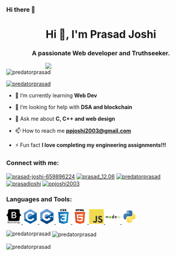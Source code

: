 ### Hi there 👋

<h1 align="center">Hi 👋, I'm Prasad Joshi</h1>
<h3 align="center">A passionate Web developer and Truthseeker.</h3>
<img align="right" width="400" src="https://imgs.search.brave.com/EKCoOvgUDFWpPLvaJEcOdryCaRZU5qKa2inIeOadl8k/rs:fit:851:225:1/g:ce/aHR0cHM6Ly90c2Uy/Lm1tLmJpbmcubmV0/L3RoP2lkPU9JUC5N/Rl80amlUNVJndTNs/a1RobDYtU3FRSGFF/SSZwaWQ9QXBp"></img>

<p align="left"> <img src="https://komarev.com/ghpvc/?username=predatorprasad&label=Profile%20views&color=0e75b6&style=flat" alt="predatorprasad" /> </p>

<p align="left"> <a href="https://github.com/ryo-ma/github-profile-trophy"><img src="https://github-profile-trophy.vercel.app/?username=predatorprasad" alt="predatorprasad" /></a> </p>

- 🌱 I’m currently learning **Web Dev**

- 🤝 I’m looking for help with **DSA and blockchain**

- 💬 Ask me about **C, C++ and web design**

- 📫 How to reach me **ppjoshi2003@gmail.com**

- ⚡ Fun fact **I love completing my engineering assignments!!!**

<h3 align="left">Connect with me:</h3>
<p align="left">
<a href="https://linkedin.com/in/prasad-joshi-659896224" target="blank"><img align="center" src="https://raw.githubusercontent.com/rahuldkjain/github-profile-readme-generator/master/src/images/icons/Social/linked-in-alt.svg" alt="prasad-joshi-659896224" height="30" width="40" /></a>
<a href="https://instagram.com/prasad_12.06" target="blank"><img align="center" src="https://raw.githubusercontent.com/rahuldkjain/github-profile-readme-generator/master/src/images/icons/Social/instagram.svg" alt="prasad_12.06" height="30" width="40" /></a>
<a href="https://dribbble.com/predatorprasad" target="blank"><img align="center" src="https://raw.githubusercontent.com/rahuldkjain/github-profile-readme-generator/master/src/images/icons/Social/dribbble.svg" alt="predatorprasad" height="30" width="40" /></a>
<a href="https://www.codechef.com/users/prasadjoshi" target="blank"><img align="center" src="https://cdn.jsdelivr.net/npm/simple-icons@3.1.0/icons/codechef.svg" alt="prasadjoshi" height="30" width="40" /></a>
<a href="https://www.hackerrank.com/ppjoshi2003" target="blank"><img align="center" src="https://raw.githubusercontent.com/rahuldkjain/github-profile-readme-generator/master/src/images/icons/Social/hackerrank.svg" alt="ppjoshi2003" height="30" width="40" /></a>
</p>

<h3 align="left">Languages and Tools:</h3>
<p align="left"> <a href="https://getbootstrap.com" target="_blank" rel="noreferrer"> <img src="https://raw.githubusercontent.com/devicons/devicon/master/icons/bootstrap/bootstrap-plain-wordmark.svg" alt="bootstrap" width="40" height="40"/> </a> <a href="https://www.cprogramming.com/" target="_blank" rel="noreferrer"> <img src="https://raw.githubusercontent.com/devicons/devicon/master/icons/c/c-original.svg" alt="c" width="40" height="40"/> </a> <a href="https://www.w3schools.com/cpp/" target="_blank" rel="noreferrer"> <img src="https://raw.githubusercontent.com/devicons/devicon/master/icons/cplusplus/cplusplus-original.svg" alt="cplusplus" width="40" height="40"/> </a> <a href="https://www.w3schools.com/css/" target="_blank" rel="noreferrer"> <img src="https://raw.githubusercontent.com/devicons/devicon/master/icons/css3/css3-original-wordmark.svg" alt="css3" width="40" height="40"/> </a> <a href="https://www.w3.org/html/" target="_blank" rel="noreferrer"> <img src="https://raw.githubusercontent.com/devicons/devicon/master/icons/html5/html5-original-wordmark.svg" alt="html5" width="40" height="40"/> </a> <a href="https://developer.mozilla.org/en-US/docs/Web/JavaScript" target="_blank" rel="noreferrer"> <img src="https://raw.githubusercontent.com/devicons/devicon/master/icons/javascript/javascript-original.svg" alt="javascript" width="40" height="40"/> </a> <a href="https://nodejs.org" target="_blank" rel="noreferrer"> <img src="https://raw.githubusercontent.com/devicons/devicon/master/icons/nodejs/nodejs-original-wordmark.svg" alt="nodejs" width="40" height="40"/> </a> <a href="https://www.python.org" target="_blank" rel="noreferrer"> <img src="https://raw.githubusercontent.com/devicons/devicon/master/icons/python/python-original.svg" alt="python" width="40" height="40"/> </a> </p>

<p><img align="left" src="https://github-readme-stats.vercel.app/api/top-langs?username=predatorprasad&show_icons=true&locale=en&layout=compact" alt="predatorprasad" /></p>

<p>&nbsp;<img align="center" src="https://github-readme-stats.vercel.app/api?username=predatorprasad&show_icons=true&locale=en" alt="predatorprasad" /></p>

<p><img align="center" src="https://github-readme-streak-stats.herokuapp.com/?user=predatorprasad&" alt="predatorprasad" /></p>
